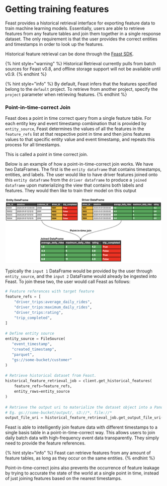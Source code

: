 # Getting training features

Feast provides a historical retrieval interface for exporting feature data to train machine learning models. Essentially, users are able to retrieve features from any feature tables and join them together in a single response dataset. The only requirement is that the user provides the correct entities and timestamps in order to look up the features.

Historical feature retrieval can be done through the [Feast SDK](https://api.docs.feast.dev/python).

{% hint style="warning" %}
Historical Retrieval currently pulls from batch sources for Feast v0.8, and offline storage support will not be available until v0.9.
{% endhint %}

{% hint style="info" %}
By default, Feast infers that the features specified belong to the `default` project. To retrieve from another project, specify the `project` parameter when retrieving features.
{% endhint %}

### **Point-in-time-correct Join**

Feast does a point in time correct query from a single feature table. For each entity key and event timestamp combination that is provided by `entity_source`, Feast determines the values of all the features in the `feature_refs` list at that respective point in time and then joins features values to that specific entity value and event timestamp, and repeats this process for all timestamps.

This is called a point in time correct join.

Below is an example of how a point-in-time-correct join works. We have two DataFrames. The first is the `entity dataframe` that contains timestamps, entities, and labels. The user would like to have driver features joined onto this `entity dataframe` from the `driver dataframe` to produce a `joined dataframe` upon materializing the view that contains both labels and features. They would then like to train their model on this output

![](../.gitbook/assets/point_in_time_join.png)

Typically the `input 1` DataFrame would be provided by the user through `entity_source`, and the `input 2` DataFrame would already be ingested into Feast. To join these two, the user would call Feast as follows:

```python
# Feature references with target feature
feature_refs = [
    "driver_trips:average_daily_rides",
    "driver_trips:maximum_daily_rides",
    "driver_trips:rating",
    "trip_completed",
]

# Define entity source
entity_source = FileSource(
   "event_timestamp",
   "created_timestamp",
   "parquet",
   "gs://some-bucket/customer"
)

# Retrieve historical dataset from Feast.
historical_feature_retrieval_job = client.get_historical_features(
    feature_refs=feature_refs,
    entity_rows=entity_source
)

# Retrieve the output uri to materialize the dataset object into a Pandas DataFrame etc.
# Eg. gs://some-bucket/output/, s3://*, file://*
output_file_uri = historical_feature_retrieval_job.get_output_file_uri()
```

Feast is able to intelligently join feature data with different timestamps to a single basis table in a point-in-time-correct way. This allows users to join daily batch data with high-frequency event data transparently. They simply need to provide the feature references.

{% hint style="info" %}
Feast can retrieve features from any amount of feature tables, as long as they occur on the same entities.
{% endhint %}

Point-in-time-correct joins also prevents the occurrence of feature leakage by trying to accurate the state of the world at a single point in time, instead of just joining features based on the nearest timestamps.

